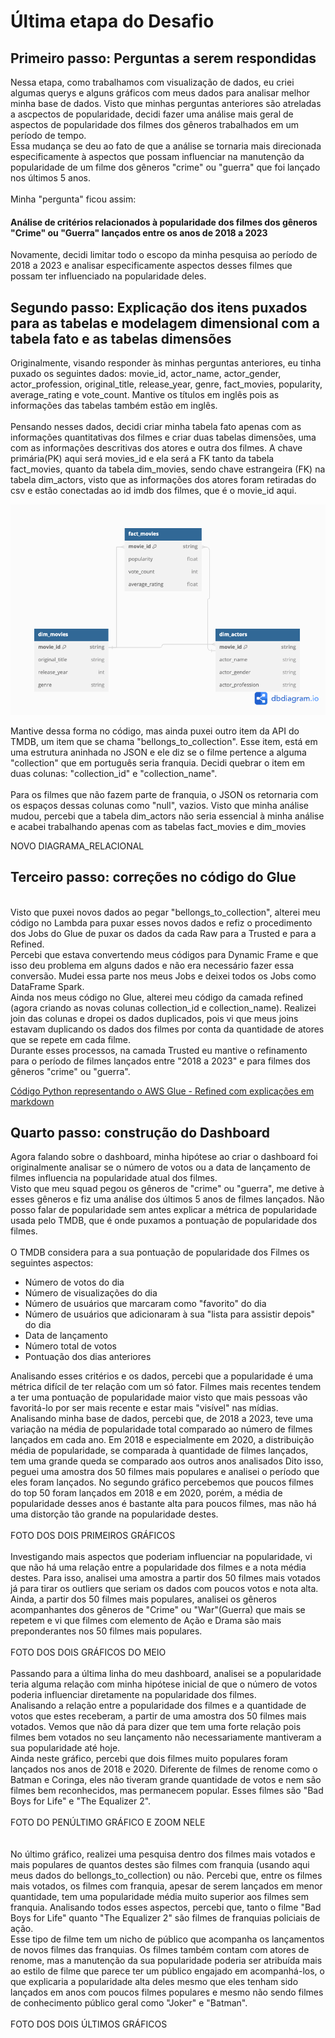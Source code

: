 # Última etapa do Desafio  
## Primeiro passo: Perguntas a serem respondidas
Nessa etapa, como trabalhamos com visualização de dados, eu criei algumas querys e alguns gráficos com meus dados para analisar melhor minha base de dados. Visto que minhas perguntas anteriores são atreladas a ascpectos de popularidade, decidi fazer uma análise mais geral de aspectos de popularidade dos filmes dos gêneros trabalhados em um período de tempo.
<br />Essa mudança se deu ao fato de que a análise se tornaria mais direcionada especificamente à aspectos que possam influenciar na manutenção da popularidade de um filme dos gêneros "crime" ou "guerra" que foi lançado nos últimos 5 anos.
<br />
<br />
Minha "pergunta" ficou assim:
#### Análise de critérios relacionados à popularidade dos filmes dos gêneros "Crime" ou "Guerra" lançados entre os anos de 2018 a 2023
Novamente, decidi limitar todo o escopo da minha pesquisa ao período de 2018 a 2023 e analisar especificamente aspectos desses filmes que possam ter influenciado na popularidade deles. 

## Segundo passo: Explicação dos itens puxados para as tabelas e modelagem dimensional com a tabela fato e as tabelas dimensões
Originalmente, visando responder às minhas perguntas anteriores, eu tinha puxado os seguintes dados: movie_id, actor_name, actor_gender, actor_profession, original_title, release_year, genre, fact_movies, popularity, average_rating e vote_count.
Mantive os títulos em inglês pois as informações das tabelas também estão em inglês. 
<br /> 
<br />
Pensando nesses dados, decidi criar minha tabela fato apenas com as informações quantitativas dos filmes e criar duas tabelas dimensões, uma com as informações descritivas dos atores e outra dos filmes.
A chave primária(PK) aqui será movies_id e ela será a FK tanto da tabela fact_movies, quanto da tabela dim_movies, sendo chave estrangeira (FK) na tabela dim_actors, visto que as informações dos atores foram retiradas do csv e estão conectadas ao id imdb dos filmes, que é o movie_id aqui.

![Image](/sprint_09/Desafio/tabelas_dimensionais.png)

Mantive dessa forma no código, mas ainda puxei outro item da API do TMDB, um item que se chama "bellongs_to_collection". Esse item, está em uma estrutura aninhada no JSON e ele diz se o filme pertence a alguma "collection" que em português seria franquia. Decidi quebrar o item em duas colunas: "collection_id" e "collection_name". 
<br />
<br />
Para os filmes que não fazem parte de franquia, o JSON os retornaria com os espaços dessas colunas como "null", vazios. 
Visto que minha análise mudou, percebi que a tabela dim_actors não seria essencial à minha análise e acabei trabalhando apenas com as tabelas fact_movies e dim_movies

NOVO DIAGRAMA_RELACIONAL



## Terceiro passo: correções no código do Glue
<br />
Visto que puxei novos dados ao pegar "bellongs_to_collection", alterei meu código no Lambda para puxar esses novos dados e refiz o procedimento dos Jobs do Glue de puxar os dados da cada Raw para a Trusted e para a Refined.
<br /> 
Percebi que estava convertendo meus códigos para Dynamic Frame e que isso deu problema em alguns dados e não era necessário fazer essa conversão. Mudei essa parte nos meus Jobs e deixei todos os Jobs como DataFrame Spark. 
<br />
Ainda nos meus código no Glue, alterei meu código da camada refined (agora criando as novas colunas collection_id e collection_name). Realizei join das colunas e dropei os dados duplicados, pois vi que meus joins estavam duplicando os dados dos filmes por conta da quantidade de atores que se repete em cada filme.
<br />
Durante esses processos, na camada Trusted eu mantive o refinamento para o período de filmes lançados entre "2018 a 2023" e para filmes dos gêneros "crime" ou "guerra".
<br />

[Código Python representando o AWS Glue - Refined com explicações em markdown](/sprint_09/Desafio/codigo_glue_refined.py)

## Quarto passo: construção do Dashboard
Agora falando sobre o dashboard, minha hipótese ao criar o dashboard foi originalmente analisar se o número de votos ou a data de lançamento de filmes influencia na popularidade atual dos filmes.
<br />Visto que meu squad pegou os gêneros de "crime" ou "guerra", me detive à esses gêneros e fiz uma análise dos últimos 5 anos de filmes lançados.
Não posso falar de popularidade sem antes explicar a métrica de popularidade usada pelo TMDB, que é onde puxamos a pontuação de popularidade dos filmes.
<br />
<br />
O TMDB considera para a sua pontuação de popularidade dos Filmes os seguintes aspectos:
<ul>
  <li> Número de votos do dia </li>
  <li> Número de visualizações do dia</li>
  <li> Número de usuários que marcaram como "favorito" do dia </li>
  <li> Número de usuários que adicionaram à sua "lista para assistir depois" do dia </li>
  <li> Data de lançamento </li>
  <li> Número total de votos </li>
  <li> Pontuação dos dias anteriores </li>
</ul>

Analisando esses critérios e os dados, percebi que a popularidade é uma métrica difícil de ter relação com um só fator. 
Filmes mais recentes tendem a ter uma pontuação de popularidade maior visto que mais pessoas vão favoritá-lo por ser mais recente e estar mais "visível" nas mídias.
Analisando minha base de dados, percebi que, de 2018 a 2023, teve uma variação na média de popularidade total comparado ao número de filmes lançados em cada ano.
Em 2018 e especialmente em 2020, a distribuição média de popularidade, se comparada à quantidade de filmes lançados, tem uma grande queda se comparado aos outros anos analisados
Dito isso, peguei uma amostra dos 50 filmes mais populares e analisei o período que eles foram lançados. No segundo gráfico percebemos que poucos filmes do top 50 foram lançados em 2018 e em 2020, porém, a média de popularidade desses anos é bastante alta para poucos filmes, mas não há uma distorção tão grande na popularidade destes.
<br />
<br />
FOTO DOS DOIS PRIMEIROS GRÁFICOS
<br />
<br />
Investigando mais aspectos que poderiam influenciar na popularidade, vi que não há uma relação entre a popularidade dos filmes e a nota média destes. Para isso, analisei uma amostra a partir dos 50 filmes mais votados já para tirar os outliers que seriam os dados com poucos votos e nota alta.
<br />Ainda, a partir dos 50 filmes mais populares, analisei os gêneros acompanhantes dos gêneros de "Crime" ou "War"(Guerra) que mais se repetem e vi que filmes com elemento de Ação e Drama são mais preponderantes nos 50 filmes mais populares.
<br />
<br />
FOTO DOS DOIS GRÁFICOS DO MEIO
<br />
<br />
Passando para a última linha do meu dashboard, analisei se a popularidade teria alguma relação com minha hipótese inicial de que o número de votos poderia influenciar diretamente na popularidade dos filmes.
<br />Analisando a relação entre a popularidade dos filmes e a quantidade de votos que estes receberam, a partir de uma amostra dos 50 filmes mais votados. Vemos que não dá para dizer que tem uma forte relação pois filmes bem votados no seu lançamento não necessariamente mantiveram a sua popularidade até hoje.
<br />Ainda neste gráfico, percebi que dois filmes muito populares foram lançados nos anos de 2018 e 2020. Diferente de filmes de renome como o Batman e Coringa, eles não tiveram grande quantidade de votos e nem são filmes bem reconhecidos, mas permanecem popular.
Esses filmes são "Bad Boys for Life" e "The Equalizer 2".
<br />
<br />
FOTO DO PENÚLTIMO GRÁFICO E ZOOM NELE
<br />
<br />
<br />No último gráfico, realizei uma pesquisa dentro dos filmes mais votados e mais populares de quantos destes são filmes com franquia (usando aqui meus dados do bellongs_to_collection) ou não. Percebi que, entre os filmes mais votados, os filmes com franquia, apesar de serem lançados em menor quantidade, tem uma popularidade média muito superior aos filmes sem franquia.
Analisando todos esses aspectos, percebi que, tanto o filme "Bad Boys for Life" quanto "The Equalizer 2" são filmes de franquias policiais de ação. 
<br /> Esse tipo de filme tem um nicho de público que acompanha os lançamentos de novos filmes das franquias. Os filmes também contam com atores de renome, mas a manutenção da sua popularidade poderia ser atribuída mais ao estilo de filme que parece ter um público engajado em acompanhá-los, o que explicaria a popularidade alta deles mesmo que eles tenham sido lançados em anos com poucos filmes populares e mesmo não sendo filmes de conhecimento público geral como "Joker" e "Batman". 
<br />
<br />
FOTO DOS DOIS ÚLTIMOS GRÁFICOS
<br />
<br />
